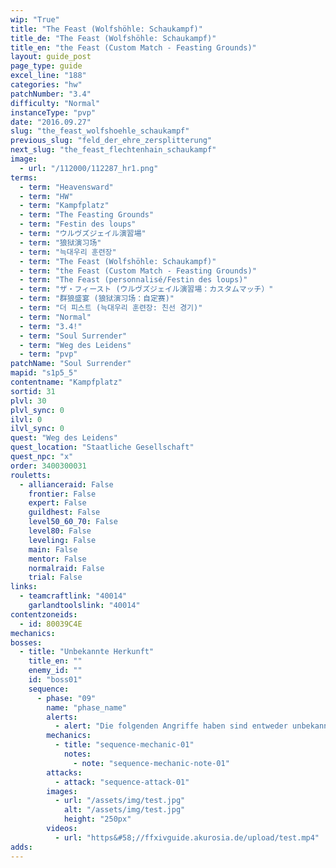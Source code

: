 ```yaml
---
wip: "True"
title: "The Feast (Wolfshöhle: Schaukampf)"
title_de: "The Feast (Wolfshöhle: Schaukampf)"
title_en: "the Feast (Custom Match - Feasting Grounds)"
layout: guide_post
page_type: guide
excel_line: "188"
categories: "hw"
patchNumber: "3.4"
difficulty: "Normal"
instanceType: "pvp"
date: "2016.09.27"
slug: "the_feast_wolfshoehle_schaukampf"
previous_slug: "feld_der_ehre_zersplitterung"
next_slug: "the_feast_flechtenhain_schaukampf"
image:
  - url: "/112000/112287_hr1.png"
terms:
  - term: "Heavensward"
  - term: "HW"
  - term: "Kampfplatz"
  - term: "The Feasting Grounds"
  - term: "Festin des loups"
  - term: "ウルヴズジェイル演習場"
  - term: "狼狱演习场"
  - term: "늑대우리 훈련장"
  - term: "The Feast (Wolfshöhle: Schaukampf)"
  - term: "the Feast (Custom Match - Feasting Grounds)"
  - term: "The Feast (personnalisé/Festin des loups)"
  - term: "ザ・フィースト (ウルヴズジェイル演習場：カスタムマッチ）"
  - term: "群狼盛宴 (狼狱演习场：自定赛)"
  - term: "더 피스트 (늑대우리 훈련장: 친선 경기)"
  - term: "Normal"
  - term: "3.4!"
  - term: "Soul Surrender"
  - term: "Weg des Leidens"
  - term: "pvp"
patchName: "Soul Surrender"
mapid: "s1p5_5"
contentname: "Kampfplatz"
sortid: 31
plvl: 30
plvl_sync: 0
ilvl: 0
ilvl_sync: 0
quest: "Weg des Leidens"
quest_location: "Staatliche Gesellschaft"
quest_npc: "x"
order: 3400300031
rouletts:
  - allianceraid: False
    frontier: False
    expert: False
    guildhest: False
    level50_60_70: False
    level80: False
    leveling: False
    main: False
    mentor: False
    normalraid: False
    trial: False
links:
  - teamcraftlink: "40014"
    garlandtoolslink: "40014"
contentzoneids:
  - id: 80039C4E
mechanics:
bosses:
  - title: "Unbekannte Herkunft"
    title_en: ""
    enemy_id: ""
    id: "boss01"
    sequence:
      - phase: "09"
        name: "phase_name"
        alerts:
          - alert: "Die folgenden Angriffe haben sind entweder unbekannt oder haben keine klare Herkunft"
        mechanics:
          - title: "sequence-mechanic-01"
            notes:
              - note: "sequence-mechanic-note-01"
        attacks:
          - attack: "sequence-attack-01"
        images:
          - url: "/assets/img/test.jpg"
            alt: "/assets/img/test.jpg"
            height: "250px"
        videos:
          - url: "https&#58;//ffxivguide.akurosia.de/upload/test.mp4"
adds:
---
```

